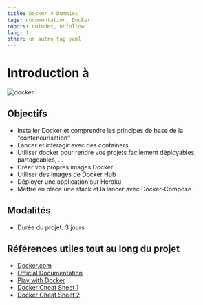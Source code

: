 ```yaml
---
title: Docker 4 Dummies
tags: documentation, Docker
robots: noindex, nofollow
lang: fr
other: un autre tag yaml
---
```


# Introduction à 
![docker](https://i.imgur.com/OpAAsDA.png)

## Objectifs
* Installer Docker et comprendre les principes de base de la “conteneurisation”
* Lancer et interagir avec des containers
* Utiliser docker pour rendre vos projets facilement déployables, partageables, … 
* Créer vos propres images Docker 
* Utiliser des images de Docker Hub 
* Déployer une application sur Heroku
* Mettre en place une stack et la lancer avec Docker-Compose

## Modalités
* Durée du projet: 3 jours

## Références utiles tout au long du projet
* [Docker.com](https://www.docker.com/)
* [Official Documentation](https://docs.docker.com/)
* [Play with Docker](https://labs.play-with-docker.com/)
* [Docker Cheat Sheet 1](https://github.com/wsargent/docker-cheat-sheet)
* [Docker Cheat Sheet 2](http://dockerlabs.collabnix.com/docker/cheatsheet/)

